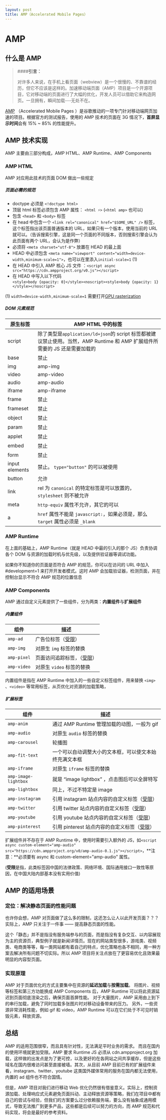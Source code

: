 ```yaml
---
layout: post
title: AMP（Accelerated Mobile Pages）
---
```


# AMP

## 什么是 AMP

>####**引言：**
>
>对许多人来说，在手机上看页面（webview）是一个很慢的、不靠谱的经历，但它不应该是这样的。加速移动端页面（AMP）项目是一个开源项目，它对移动端的页面进行了大幅的优化，开发人员可以借助它来构造网页。一旦拥有，瞬间加载---无处不在。

[AMP](https://www.ampproject.org/) （Accelerated Mobile Pages ）是谷歌推动的一项专门针对移动端网页加速的项目。根据官方的测试报告，使用的 AMP 技术的页面在 3G 情况下，**首屏显示时间**会有 15% ~ 85% 的性能提升。

## AMP 技术实现

AMP 主要由三部分构成，AMP HTML、AMP Runtime、AMP Components

### AMP HTML

AMP 对应用此技术的页面 DOM 做出一些规定
##### 页面必需的规范

- doctype 必须是 `<!doctype html>`
- 顶层 html 标签必须包含 AMP 属性： `<html ⚡>` (`<html amp>` 也可以)
- 包含 `<head>` 和 `<body>` 标签
- 在 head 中包含一个 `<link rel="canonical" href="$SOME_URL" />` 标签，这个标签指出该页面普通版本的 URL，如果只有一个版本，使用当前的 URL 就可以。（告诉搜索引擎，这是同一个页面的不同版本，否则搜索引擎会认为此页面有两个 URL，会认为是作弊）
- 必须将 `<meta charset="utf-8">` 放置在 HEAD 的最上面
- HEAD 中必须包含 `<meta name="viewport" content="width=device-width,minimum-scale=1">`，也可以在里添入`initial-scale=1` (1)
- 在 HEAD 中引入 AMP 核心 JS 文件 ：`<script async src="https://cdn.ampproject.org/v0.js"></script>`
- 在 HEAD 中写入以下代码 <br>`<style>body {opacity: 0}</style><noscript><style>body {opacity: 1}</style></noscript>`

(1) `width=device-width,minimum-scale=1` 需要打开[GPU rasterization](https://www.chromium.org/developers/design-documents/chromium-graphics/how-to-get-gpu-rasterization)

##### DOM 元素规范

| 原生标签       |  AMP HTML 中的标签                          |
|-----------|------------------------------------------------|
| script    | 除了类型是`application/ld+json`的 script 标签都被建议禁止使用。当然，AMP Runtime 和 AMP 扩展组件所需要的 JS 还是需要加载的|
| base      | 禁止 |
| img       | amp-img |
| video     | amp-video |
| audio     | amp-audio |
| iframe    | amp-iframe |
| frame     | 禁止 |
| frameset  | 禁止 |
| object    | 禁止 |
| param     | 禁止 |
| applet    | 禁止 |
| embed     | 禁止 |
| form      | 禁止 |
| input elements | 禁止。 `type="button"` 的可以被使用 |
| button    | 允许 |
| link      | rel 为 `canonical` 的特定标签是可以放置的，`stylesheet` 则不被允许 |
| meta      | `http-equiv` 属性不允许，其它的可以 |
| a         | `href` 属性不能是 `javascript:`，如果必须是，那么 `target` 属性必须是 `_blank` |

### AMP Runtime

在上面的基础上，AMP Runtime（就是 HEAD 中最的引入的那个 JS）负责协调各个 DOM 与资源的加载时机与优先级，以及提供验证器等调试功能。

如果你不知道你的页面是否符合 AMP 的规范，你可以在访问的 URL 中加入 #development=1 来打开开发者模式。这时 AMP 会加载验证器，检测页面，并在控制台显示不符合 AMP 规范的位置信息

### AMP Components

AMP 通过自定义元素提供了一些组件，分为两类：**内置组件**与**扩展组件**

##### 内置组件

| 组件                         | 描述                                                |
| --------------------------  | --------------------------------------------------- |
| `amp-ad`       | 广告位标签（[受限](#anchor1)）                        |
| `amp-img`   | 对原生 `img` 标签的替换                 |
| `amp-pixel` | 页面访问追踪标签，（[受限](#anchor1)）         |
| `amp-video` | 对原生 `video` 标签的替换              |

内置组件是指在 AMP Runtime 中加入的一些自定义标签组件，用来替换 `<img>` 、`<video>` 等常用标签，从页优化对资源的加载策略，

##### 扩展标签


| 组件                                     | 描述   |
| ------------------------------------ | --------------------------------- |
| `amp-anim`   | 通过 AMP Runtime 管理加载的动图，一般为 gif   |
| `amp-audio`   | 对原生 `audio` 标签的替换  |
| `amp-carousel`   |  轮播图 |
| `amp-fit-text`  | 一个可以自动调整大小的文本框，可以使文本始终充满文本框 |
| `amp-iframe` | 对原生 `iframe` 标签的替换  |
| `amp-image-lightbox` | 就是 “image lightbox” ，点击图后可以全屏特写 |
| `amp-lightbox`   | 同上，不过不特定是 image |
| `amp-instagram`   |  引用 instagram 站点内容的自定义标签（[受限](#anchor1)） |
| `amp-twitter` | 引用 twitter 站点内容的自定义标签（[受限](#anchor1)） |
| `amp-youtube`  | 引用 youtube 站点内容的自定义标签（[受限](#anchor1)） |
| `amp-pinterest`  | 引用 pinterest 站点内容的自定义标签（[受限](#anchor1)） | 

扩展组件并不存在于 AMP Runtime 中，使用时需要引入额外的 JS，如`<script async custom-element="amp-audio" src="https://cdn.ampproject.org/v0/amp-audio-0.1.js"></script>`，**注意：**必须要有 async 和 custom-element="amp-audio" 属性。

<span id="anchor1"></span>(**受限**是指，此类标签因中国的法律政策、网络环境、国际通用接口一致性等原因，在中国大陆内部基本没有实用价值)

## AMP 的适用场景

### 定位：解决静态页面的性能问题

也许你会想，AMP 对页面做了这么多的限制，这还怎么让人以此开发页面？？？
实际上，AMP 只关注于一件事 —— 提高静态页面的性能。

这个「静态」并不是指没有服务端参与的页面，而是指没有复杂交互、以内容展现为主的资源页，典型例子就是新闻详情页。现在的网站类型很多，游戏类、视频类、电商类等等，每一类网站都有着自己的特点，优化策略也各不相同，用一种方案去解决所有问题不切实际。所以 AMP 项目将关注点放在了更容易优化且效果最明显的内容型页面。

### 实现原理

AMP 对于页面优化的方式主要集中在资源的**延迟加载**与**按需加载**。
将图片、视频等标签和第三方功能换成 AMP Components 后，AMP Runtime 可以将此资源延迟到页面彻底渲染之后，确保页面首屏性能。
对于大量图片，AMP 采用由上到下的串行加载，避免了同时加载多张图片时对移动设备带来的压力。
另外，一些资源非常消耗性能，例如 gif 和 video，AMP Runtime 可以在它们处于不可见时销毁元素，释放资源。

## 总结

AMP 的适用范围很窄，而且具有针对性，无法满足平时业务的需求。
而且在国内的使用环境就更加受限。AMP 要求 Runtime JS 必须从 cdn.ampproject.org 加载，这样做的出发点是为了更可控，以及更好的在各网站之间共享缓存，但是这些域名在国内很难访问甚至直接被墙。其次，从目前 AMP 目前已有的扩展组件来看，instagram、twitter、youtube 这类国外媒体常用的服务在国内都无法使用，内置的 ad 组件也不符合国情。

但是，AMP 项目对我们进行移动 Web 优化仍然很有借鉴意义。实际上，控制资源加载、处理响应式元素避免页面抖动、主动释放资源等策略，我们在项目中都有自己的尝试与经验，但我们的方案要么过分依赖服务端，要么没有抽象成通用模式，导致无法推广到更多产品，这些都是后续可以努力的方向，而 AMP 规范和代码实现，将会是最好的参考资料。